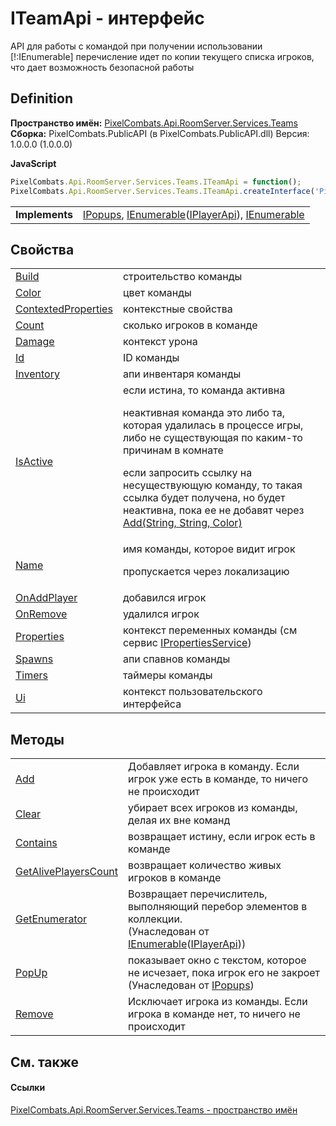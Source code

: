 # ITeamApi - интерфейс


API для работы с командой 
при получении использовании [!:IEnumerable] перечисление идет по копии текущего списка игроков, что дает возможность безопасной работы




## Definition
**Пространство имён:** <a href="7587643b-f6ff-4512-becd-cc6af1ddbef0">PixelCombats.Api.RoomServer.Services.Teams</a>  
**Сборка:** PixelCombats.PublicAPI (в PixelCombats.PublicAPI.dll) Версия: 1.0.0.0 (1.0.0.0)

**JavaScript**
``` JavaScript
PixelCombats.Api.RoomServer.Services.Teams.ITeamApi = function();
PixelCombats.Api.RoomServer.Services.Teams.ITeamApi.createInterface('PixelCombats.Api.RoomServer.Services.Teams.ITeamApi');
```

<table><tr><td><strong>Implements</strong></td><td><a href="51245936-bd03-7725-5fa1-13dca39b20f5">IPopups</a>, <a href="https://learn.microsoft.com/dotnet/api/system.collections.generic.ienumerable-1" target="_blank" rel="noopener noreferrer">IEnumerable</a>(<a href="daff9440-f4d4-79a2-3653-919bb66eae04">IPlayerApi</a>), <a href="https://learn.microsoft.com/dotnet/api/system.collections.ienumerable" target="_blank" rel="noopener noreferrer">IEnumerable</a></td></tr>
</table>



## Свойства
<table>
<tr>
<td><a href="c97c52b1-6315-ac1e-2a05-4b030d91df63">Build</a></td>
<td>строительство команды</td></tr>
<tr>
<td><a href="64376a22-9367-e80d-3384-2d33ef15ca97">Color</a></td>
<td>цвет команды</td></tr>
<tr>
<td><a href="3ef1480f-e21d-2283-16f9-9329988523ad">ContextedProperties</a></td>
<td>контекстные свойства</td></tr>
<tr>
<td><a href="36bf0ee9-57bc-2795-bfa5-9f116957bcfe">Count</a></td>
<td>сколько игроков в команде</td></tr>
<tr>
<td><a href="5aa8beb8-6747-ebfb-7c5a-90b0ddbc744a">Damage</a></td>
<td>контекст урона</td></tr>
<tr>
<td><a href="db79c431-ed7c-21bc-0764-542ff0014a75">Id</a></td>
<td>ID команды</td></tr>
<tr>
<td><a href="8ff07c0c-dbca-a478-0f6c-1a4aa05cde92">Inventory</a></td>
<td>апи инвентаря команды</td></tr>
<tr>
<td><a href="63945604-c8a2-32e6-d0bb-38fba0ff7e0e">IsActive</a></td>
<td>если истина, то команда активна <p>неактивная команда это либо та, которая удалилась в процессе игры, либо не существующая по каким-то причинам в комнате</p><p>

если запросить ссылку на несуществующую команду, то такая ссылка будет получена, но будет неактивна, пока ее не добавят через <a href="12bc4a7b-34b4-b0e5-c9f9-9cdab55b56f5">Add(String, String, Color)</a></p></td></tr>
<tr>
<td><a href="0a169834-8103-ab67-b0ad-a74f9fa960e1">Name</a></td>
<td>имя команды, которое видит игрок <p>пропускается через локализацию</p></td></tr>
<tr>
<td><a href="316317c1-0e5b-a56a-b2b9-f08bb2aaf4d4">OnAddPlayer</a></td>
<td>добавился игрок</td></tr>
<tr>
<td><a href="13d0dadd-1d93-a213-13f5-bfb2a8f909c9">OnRemove</a></td>
<td>удалился игрок</td></tr>
<tr>
<td><a href="1ecc50a4-f282-f1e6-8485-35020fa10ce8">Properties</a></td>
<td>контекст переменных команды (см сервис <a href="6e82ef45-b461-eca7-b8d7-f941c2169792">IPropertiesService</a>)</td></tr>
<tr>
<td><a href="823e138b-7db0-845f-5e24-9dc9e0c9084e">Spawns</a></td>
<td>апи спавнов команды</td></tr>
<tr>
<td><a href="30f840cc-e2c6-c5c2-fe3e-fd77dd46f1be">Timers</a></td>
<td>таймеры команды</td></tr>
<tr>
<td><a href="c88fbf0e-9513-12d2-8661-b9a96fe67d4f">Ui</a></td>
<td>контекст пользовательского интерфейса</td></tr>
</table>

## Методы
<table>
<tr>
<td><a href="81d5a80e-7e4f-dc2a-7ff0-96de0456089a">Add</a></td>
<td>Добавляет игрока в команду. Если игрок уже есть в команде, то ничего не происходит</td></tr>
<tr>
<td><a href="44fbe875-ed15-3ab6-11a1-18446e8f7183">Clear</a></td>
<td>убирает всех игроков из команды, делая их вне команд</td></tr>
<tr>
<td><a href="1723d228-fa8e-4f56-eb86-1d123b78dc7c">Contains</a></td>
<td>возвращает истину, если игрок есть в команде</td></tr>
<tr>
<td><a href="5edfa75e-d01a-47e0-1355-ed7d12e3fd0a">GetAlivePlayersCount</a></td>
<td>возвращает количество живых игроков в команде</td></tr>
<tr>
<td><a href="https://learn.microsoft.com/dotnet/api/system.collections.generic.ienumerable-1.getenumerator#system-collections-generic-ienumerable-1-getenumerator" target="_blank" rel="noopener noreferrer">GetEnumerator</a></td>
<td>Возвращает перечислитель, выполняющий перебор элементов в коллекции.<br />(Унаследован от <a href="https://learn.microsoft.com/dotnet/api/system.collections.generic.ienumerable-1" target="_blank" rel="noopener noreferrer">IEnumerable</a>(<a href="daff9440-f4d4-79a2-3653-919bb66eae04">IPlayerApi</a>))</td></tr>
<tr>
<td><a href="85193c60-bd16-38d1-73a7-5933818ca06d">PopUp</a></td>
<td>показывает окно с текстом, которое не исчезает, пока игрок его не закроет<br />(Унаследован от <a href="51245936-bd03-7725-5fa1-13dca39b20f5">IPopups</a>)</td></tr>
<tr>
<td><a href="a2ab63a7-ead2-2eea-1841-f34172838a7b">Remove</a></td>
<td>Исключает игрока из команды. Если игрока в команде нет, то ничего не происходит</td></tr>
</table>

## См. также


#### Ссылки
<a href="7587643b-f6ff-4512-becd-cc6af1ddbef0">PixelCombats.Api.RoomServer.Services.Teams - пространство имён</a>  
